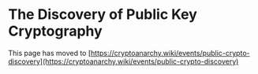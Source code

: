 
# The Discovery of Public Key Cryptography

This page has moved to [https://cryptoanarchy.wiki/events/public-crypto-discovery](https://cryptoanarchy.wiki/events/public-crypto-discovery)

